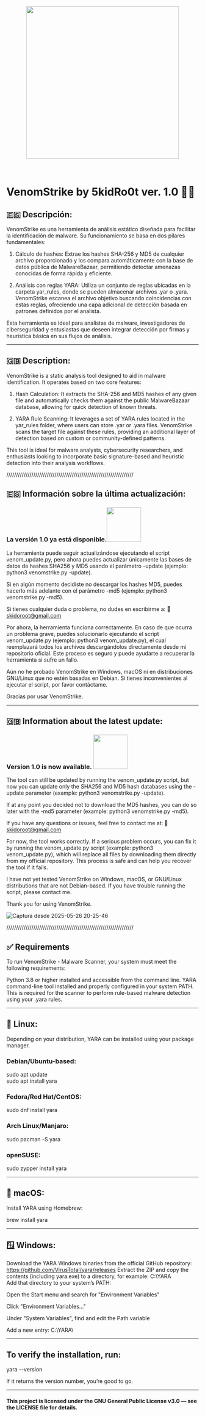 <p align="center">
  <img src="https://media.giphy.com/media/YRDuN32tiOevbMTNMK/giphy.gif?cid=ecf05e479otb19ifyhrsabvn4sfkl9m6g8jjdgto7vdz2zmj&ep=v1_stickers_search&rid=giphy.gif&ct=s" width="400" />
</p>

<br>

# VenomStrike by 5kidRo0t ver. 1.0 🏴‍☠️

## 🇪🇸 Descripción: 

VenomStrike es una herramienta de análisis estático diseñada para facilitar la identificación de malware. Su funcionamiento se basa en dos pilares fundamentales:

1. Cálculo de hashes: Extrae los hashes SHA-256 y MD5 de cualquier archivo proporcionado y los compara automáticamente con la base de datos pública de MalwareBazaar, permitiendo detectar amenazas conocidas de forma rápida y eficiente.


2. Análisis con reglas YARA: Utiliza un conjunto de reglas ubicadas en la carpeta yar_rules, donde se pueden almacenar archivos .yar o .yara. VenomStrike escanea el archivo objetivo buscando coincidencias con estas reglas, ofreciendo una capa adicional de detección basada en patrones definidos por el analista.



Esta herramienta es ideal para analistas de malware, investigadores de ciberseguridad y entusiastas que deseen integrar detección por firmas y heurística básica en sus flujos de análisis.

---

## 🇬🇧 Description:

VenomStrike is a static analysis tool designed to aid in malware identification. It operates based on two core features:

1. Hash Calculation: It extracts the SHA-256 and MD5 hashes of any given file and automatically checks them against the public MalwareBazaar database, allowing for quick detection of known threats.


2. YARA Rule Scanning: It leverages a set of YARA rules located in the yar_rules folder, where users can store .yar or .yara files. VenomStrike scans the target file against these rules, providing an additional layer of detection based on custom or community-defined patterns.



This tool is ideal for malware analysts, cybersecurity researchers, and enthusiasts looking to incorporate basic signature-based and heuristic detection into their analysis workflows.

//////////////////////////////////////////////////////////////////

## 🇪🇸 Información sobre la última actualización:

### La versión 1.0 ya está disponible.<img src="https://media.giphy.com/media/jvQdgWel96thK/giphy.gif?cid=ecf05e47tpp0fslmjz4wcqe4hwozctqiqd0p5s8r7h3xxwok&ep=v1_stickers_search&rid=giphy.gif&ct=s" width="90" />
</p>

La herramienta puede seguir actualizándose ejecutando el script venom_update.py, pero ahora puedes actualizar únicamente las bases de datos de hashes SHA256 y MD5 usando el parámetro -update (ejemplo:
python3 venomstrike.py -update).

Si en algún momento decidiste no descargar los hashes MD5, puedes hacerlo más adelante con el parámetro -md5 (ejemplo:
python3 venomstrike.py -md5).

Si tienes cualquier duda o problema, no dudes en escribirme a:
📩 skidoroot@gmail.com

Por ahora, la herramienta funciona correctamente.
En caso de que ocurra un problema grave, puedes solucionarlo ejecutando el script venom_update.py (ejemplo:
python3 venom_update.py), el cual reemplazará todos los archivos descargándolos directamente desde mi repositorio oficial.
Este proceso es seguro y puede ayudarte a recuperar la herramienta si sufre un fallo.

Aún no he probado VenomStrike en Windows, macOS ni en distribuciones GNU/Linux que no estén basadas en Debian.
Si tienes inconvenientes al ejecutar el script, por favor contáctame.

Gracias por usar VenomStrike.

---

## 🇬🇧 Information about the latest update:

### Version 1.0 is now available. <img src="https://media.giphy.com/media/13xxoHrXk4Rrdm/giphy.gif?cid=ecf05e479weh4ruvl8qie683dkjostlruvsvcti52a9l1e37&ep=v1_stickers_search&rid=giphy.gif&ct=s" width="90" />
</p>

The tool can still be updated by running the venom_update.py script, but now you can update only the SHA256 and MD5 hash databases using the -update parameter (example:
python3 venomstrike.py -update).

If at any point you decided not to download the MD5 hashes, you can do so later with the -md5 parameter (example:
python3 venomstrike.py -md5).

If you have any questions or issues, feel free to contact me at:
📩 skidoroot@gmail.com

For now, the tool works correctly.
If a serious problem occurs, you can fix it by running the venom_update.py script (example:
python3 venom_update.py), which will replace all files by downloading them directly from my official repository.
This process is safe and can help you recover the tool if it fails.

I have not yet tested VenomStrike on Windows, macOS, or GNU/Linux distributions that are not Debian-based.
If you have trouble running the script, please contact me.

Thank you for using VenomStrike.


![Captura desde 2025-05-26 20-25-46](https://github.com/user-attachments/assets/57392bbd-a2d9-436e-942f-305fcdefad92)

//////////////////////////////////////////////////////////////////


## ✅ Requirements
To run VenomStrike - Malware Scanner, your system must meet the following requirements:

Python 3.8 or higher installed and accessible from the command line.
YARA command-line tool installed and properly configured in your system PATH. This is required for the scanner to perform rule-based malware detection using your .yara rules.

-------------------------------------------------------------------------------------------------------------------------------------

## 🐧 Linux:
Depending on your distribution, YARA can be installed using your package manager.

### Debian/Ubuntu-based:

sudo apt update  
sudo apt install yara

### Fedora/Red Hat/CentOS:

sudo dnf install yara

### Arch Linux/Manjaro:

sudo pacman -S yara

### openSUSE:

sudo zypper install yara

-------------------------------------------------------------------------------------------------------------------------------------

## 🍎 macOS:
Install YARA using Homebrew:

brew install yara

-------------------------------------------------------------------------------------------------------------------------------------

## 🪟 Windows:
Download the YARA Windows binaries from the official GitHub repository: https://github.com/VirusTotal/yara/releases
Extract the ZIP and copy the contents (including yara.exe) to a directory, for example: C:\YARA\
Add that directory to your system’s PATH:

Open the Start menu and search for "Environment Variables"

Click "Environment Variables…"

Under "System Variables", find and edit the Path variable

Add a new entry: C:\YARA\

------------------------------------------------------------------------------------------------------------------------------------

## To verify the installation, run:

yara --version

If it returns the version number, you’re good to go.

---

#### This project is licensed under the GNU General Public License v3.0 — see the LICENSE file for details.
